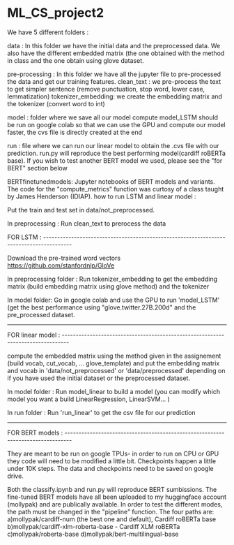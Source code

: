 # ML_CS_project2

We have 5 different folders : 

data : 	In this folder we have the initial data and the preprocessed data. 
	We also have the different embedded matrix (the one obtained with the method in class and the one obtain using glove dataset. 

pre-processing : 	In this folder we have all the jupyter file to pre-processed the data and get our training features. 
			clean_text : we pre-process the text to get simpler sentence (remove punctuation, stop word, lower case, lemmatization)
			tokenizer_embedding: we create the embedding matrix and the tokenizer (convert word to int) 

model : folder where we save all our model compute 
	model_LSTM should be run on google colab so that we can use the GPU and compute our model faster, the cvs file is directly created at the end

run : file where we can run our linear model to obtain the .cvs file with our prediction. run.py will reproduce the best performing model(cardiff roBERTa base). If you wish to test another BERT model we used, please see the "for BERT" section below

BERTfinetunedmodels: Jupyter notebooks of BERT models and variants. The code for the "compute_metrics" function was curtosy of a class taught by James Henderson (IDIAP). 
how to run LSTM and linear model : 

Put the train and test set in data/not_preprocessed. 

In preprocessing : Run clean_text to prerocess the data 

FOR LSTM : ----------------------------------------------------------------------------------------

Download the pre-trained word vectors https://github.com/stanfordnlp/GloVe

In preprocessing folder : Run tokenizer_embedding to get the embedding matrix (build embedding matrix using glove method) and the tokenizer

In model folder: Go in google colab and use the GPU to run 'model_LSTM' (get the best performance using "glove.twitter.27B.200d" and the pre_processed dataset. 

---------------------------------------------------------------------------------------------------

FOR linear model : --------------------------------------------------------------------------------
 
compute the embedded matrix using the method given in the assignement (build vocab, cut_vocab, ... glove_template) and put the embedding matrix and vocab 
in 'data/not_preprocessed' or 'data/preprocessed' depending on if you have used the initial dataset or the preprocessed dataset. 

In model folder : Run model_linear to build a model (you can modify which model you want a build LinearRegression, LinearSVM... ) 

In run folder : Run 'run_linear' to get the csv file for our prediction

---------------------------------------------------------------------------------------------------


FOR BERT models : --------------------------------------------------------------------------------


They are meant to be run on google TPUs- in order to run on CPU or GPU they code will need to be modified a little bit. Checkpoints happen a little under 10K steps. The data and checkpoints need to be saved on google drive.

Both the classify.ipynb and run.py will reproduce BERT sumbissions. The fine-tuned BERT models have all been uploaded to my huggingface account (mollypak) and are publically available. In order to test the different modes, the path must be changed in the "pipeline" function. The four paths are:
a)mollypak/cardiff-num (the best one and default), Cardiff roBERTa base
b)mollypak/cardiff-xlm-roberta-base - Cardiff XLM roBERTa
c)mollypak/roberta-base
d)mollypak/bert-multilingual-base

 
